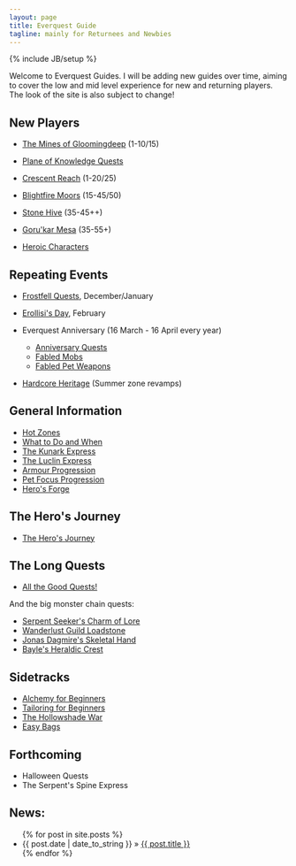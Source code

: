 ```yaml
---
layout: page
title: Everquest Guide
tagline: mainly for Returnees and Newbies
---
```

{% include JB/setup %}

Welcome to Everquest Guides.  I will be adding new guides over time, aiming to cover the low and mid level experience for new and returning players.  The look of the site is also subject to change!

New Players
-----------

- [The Mines of Gloomingdeep](guides/mines-of-gloomingdeep) (1-10/15)
- [Plane of Knowledge Quests](guides/plane-of-knowledge-quests)
- [Crescent Reach](guides/crescent-reach) (1-20/25)
- [Blightfire Moors](guides/blightfire-moors) (15-45/50)
- [Stone Hive](guides/stone-hive) (35-45++)
- [Goru'kar Mesa](guides/gorukar-mesa) (35-55+)

- [Heroic Characters](guides/heroic-characters)

Repeating Events
----------------

- [Frostfell Quests](guides/frostfell), December/January
- [Erollisi's Day](guides/erollisi), February

- Everquest Anniversary (16 March - 16 April every year)
	- [Anniversary Quests](guides/anniversary-quests)
	- [Fabled Mobs](guides/fabled-mobs)
	- [Fabled Pet Weapons](guides/fabled-pet-weapons)

- [Hardcore Heritage](guides/hardcore-heritage) (Summer zone revamps)


General Information
-------------------

- [Hot Zones](guides/hot-zones)
- [What to Do and When](guides/what-to-do-when)
- [The Kunark Express](guides/kunark-express)
- [The Luclin Express](guides/luclin-express)
- [Armour Progression](guides/armor)
- [Pet Focus Progression](guides/pet-focuses)
- [Hero's Forge](guides/heros-forge)

The Hero's Journey
------------------

- [The Hero's Journey](guides/heros-journey)

The Long Quests
---------------

- [All the Good Quests!](guides/quests)

And the big monster chain quests:

- [Serpent Seeker's Charm of Lore](guides/charm-of-lore)
- [Wanderlust Guild Loadstone](guides/wanderlust-guild-loadstone)
- [Jonas Dagmire's Skeletal Hand](guides/jonas-dagmires-skeletal-hand)
- [Bayle's Heraldic Crest](guides/bayles-heraldic-crest)

Sidetracks
----------

- [Alchemy for Beginners](guides/alchemy)
- [Tailoring for Beginners](guides/tailoring)
- [The Hollowshade War](guides/hollowshade-war)
- [Easy Bags](guides/bags)

Forthcoming
-----------

- Halloween Quests
- The Serpent's Spine Express


News:
-----

<ul class="posts">
  {% for post in site.posts %}
    <li><span>{{ post.date | date_to_string }}</span> &raquo; <a href="{{ BASE_PATH }}{{ post.url }}">{{ post.title }}</a></li>
  {% endfor %}
</ul>
